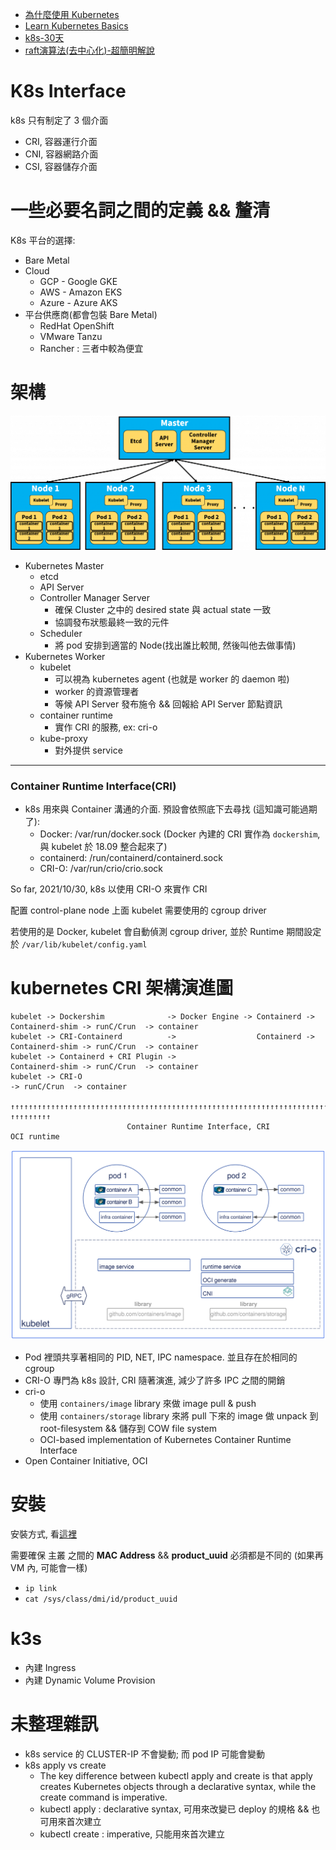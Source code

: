 
- [為什麼使用 Kubernetes](https://blog.gcp.expert/kubernetes-gke-introduction/)
- [Learn Kubernetes Basics](https://kubernetes.io/docs/tutorials/kubernetes-basics/)
- [k8s-30天](https://ithelp.ithome.com.tw/articles/10192401)
- [raft演算法(去中心化)-超簡明解說](http://thesecretlivesofdata.com/raft/)



# K8s Interface

k8s 只有制定了 3 個介面

- CRI, 容器運行介面
- CNI, 容器網路介面
- CSI, 容器儲存介面


# 一些必要名詞之間的定義 && 釐清

K8s 平台的選擇:

- Bare Metal
- Cloud
  - GCP - Google GKE
  - AWS - Amazon EKS
  - Azure - Azure AKS
- 平台供應商(都會包裝 Bare Metal)
  - RedHat OpenShift
  - VMware Tanzu
  - Rancher : 三者中較為便宜


# 架構

![Learn Kubernetes Basics](./img/k8s_arch-1024x437.png)


- Kubernetes Master
  - etcd
  - API Server
  - Controller Manager Server
    - 確保 Cluster 之中的 desired state 與 actual state 一致
    - 協調發布狀態最終一致的元件
  - Scheduler
    - 將 pod 安排到適當的 Node(找出誰比較閒, 然後叫他去做事情)
- Kubernetes Worker
  - kubelet
    - 可以視為 kubernetes agent (也就是 worker 的 daemon 啦)
    - worker 的資源管理者
    - 等候 API Server 發布施令 && 回報給 API Server 節點資訊
  - container runtime
    - 實作 CRI 的服務, ex: cri-o
  - kube-proxy
    - 對外提供 service

---


### Container Runtime Interface(CRI)

- k8s 用來與 Container 溝通的介面. 預設會依照底下去尋找 (這知識可能過期了):
  - Docker: /var/run/docker.sock  (Docker 內建的 CRI 實作為 `dockershim`, 與 kubelet 於 18.09 整合起來了)
  - containerd: /run/containerd/containerd.sock
  - CRI-O: /var/run/crio/crio.sock


So far, 2021/10/30, k8s 以使用 CRI-O 來實作 CRI

配置 control-plane node 上面 kubelet 需要使用的 cgroup driver

若使用的是 Docker, kubelet 會自動偵測 cgroup driver, 並於 Runtime 期間設定於 `/var/lib/kubelet/config.yaml`


# kubernetes CRI 架構演進圖

```
kubelet -> Dockershim              -> Docker Engine -> Containerd -> Containerd-shim -> runC/Crun  -> container
kubelet -> CRI-Containerd          ->                  Containerd -> Containerd-shim -> runC/Crun  -> container
kubelet -> Containerd + CRI Plugin ->                                Containerd-shim -> runC/Crun  -> container
kubelet -> CRI-O                                                                     -> runC/Crun  -> container
           ↑↑↑↑↑↑↑↑↑↑↑↑↑↑↑↑↑↑↑↑↑↑↑↑↑↑↑↑↑↑↑↑↑↑↑↑↑↑↑↑↑↑↑↑↑↑↑↑↑↑↑↑↑↑↑↑↑↑↑↑↑↑↑↑↑↑↑↑↑↑↑↑↑    ↑↑↑↑↑↑↑↑↑
                          Container Runtime Interface, CRI                              OCI runtime
```

![CRI-O](./img/CRI-O.png)

- Pod 裡頭共享著相同的 PID, NET, IPC namespace. 並且存在於相同的 cgroup
- CRI-O 專門為 k8s 設計, CRI 隨著演進, 減少了許多 IPC 之間的開銷
- cri-o
  - 使用 `containers/image` library 來做 image pull & push
  - 使用 `containers/storage` library 來將 pull 下來的 image 做 unpack 到 root-filesystem && 儲存到 COW file system
  - OCI-based implementation of Kubernetes Container Runtime Interface
- Open Container Initiative, OCI


# 安裝

安裝方式, 看[這裡](https://github.com/cool21540125/documentation-notes/blob/master/linux/install/installCentOS7.md#install-k8s)

需要確保 主叢 之間的 **MAC Address** && **product_uuid** 必須都是不同的 (如果再 VM 內, 可能會一樣)

- `ip link`
- `cat /sys/class/dmi/id/product_uuid`



# k3s

- 內建 Ingress
- 內建 Dynamic Volume Provision



# 未整理雜訊

- k8s service 的 CLUSTER-IP 不會變動; 而 pod IP 可能會變動
- k8s apply vs create
  - The key difference between kubectl apply and create is that apply creates Kubernetes objects through a declarative syntax, while the create command is imperative.
  - kubectl apply : declarative syntax, 可用來改變已 deploy 的規格 && 也可用來首次建立
  - kubectl create : imperative, 只能用來首次建立
